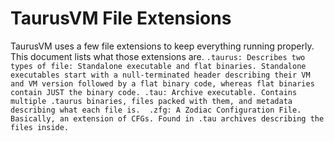 # TaurusVM File Extensions
TaurusVM uses a few file extensions to keep everything running properly. This document lists what those extensions are.
`
.taurus: Describes two types of file: Standalone executable and flat binaries. Standalone executables start with a null-terminated header describing their VM and VM version followed by a flat binary code, whereas flat binaries contain JUST the binary code.
.tau: Archive executable. Contains multiple .taurus binaries, files packed with them, and metadata describing what each file is. 
.zfg: A Zodiac Configuration File. Basically, an extension of CFGs. Found in .tau archives describing the files inside.
`